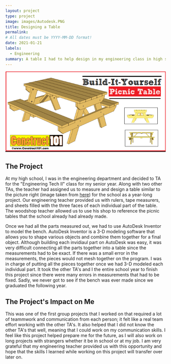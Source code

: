```yaml
---
layout: project
type: project
image: images/Autodesk.PNG
title: Designing a Table
permalink: 
# All dates must be YYYY-MM-DD format!
date: 2021-01-21
labels:
  - Engineering
summary: A table I had to help design in my engineering class in high school.
---
```


<img class="ui medium right floated rounded image" src="../images/Table.PNG">

## The Project
At my high school, I was in the engineering department and decided to TA for the "Engineering Tech II" class for my senior year. Along with two other TAs, the teacher had assigned us to measure and design a table similar to the picture right (image taken from [here](https://www.construct101.com/traditional-picnic-table-plans/)) for the school as a year-long project. Our engineering teacher provided us with rulers, tape measurers, and sheets filled with the three faces of each individual part of the table. The woodshop teacher allowed us to use his shop to reference the picnic tables that the school already had already made.

Once we had all the parts measured out, we had to use AutoDesk Inventor to model the bench. AutoDesk Inventor is a 3-D modeling software that allows you to shape various objects and combine them together for a final object. Although building each invidiaul part on AutoDesk was easy, it was very difficult connecting all the parts together into a table since the measurements had to be exact. If there was a small error in the measurements, the pieces would not mesh together on the program. I was in charge of putting all the pieces together once we had 3-D modeled each individual part. It took the other TA's and I the entire school year to finish this project since there were many errors in measurements that had to be fixed. Sadly, we never got to see if the bench was ever made since we graduated the following year.

## The Project's Impact on Me
This was one of the first group projects that I worked on that required a lot of teammwork and communication from each person; it felt like a real team effort working with the other TA's. It also helped that I did not know the other TA's that well, meaning that I could work on my communication skills. I feel like this project helped prepare me for the future, as I will also work on long projects with strangers whether it be in school or at my job. I am very grateful that my engineering teacher provided us with this opportunity and hope that the skills I learned while working on this project will transfer over later on.





